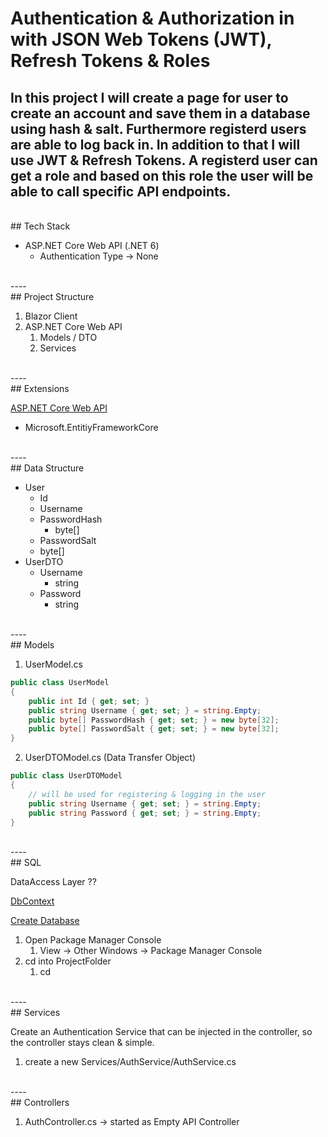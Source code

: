 # Authentication & Authorization in with JSON Web Tokens (JWT), Refresh Tokens & Roles

In this project I will create a page for user to create an account and save them in a database using hash & salt. Furthermore registerd users are able to log back in. In addition to that I will use JWT & Refresh Tokens. A registerd user can get a role and based on this role the user will be able to call specific API endpoints.
<br>
----
<br>
## Tech Stack

- ASP.NET Core Web API (.NET 6)
	- Authentication Type -> None
<br>
----
<br>
## Project Structure

1. Blazor Client
2. ASP.NET Core Web API
	1. Models / DTO
	2. Services
<br>
----
<br>
## Extensions

<ins>ASP.NET Core Web API</ins>
- Microsoft.EntitiyFrameworkCore
<br>
----
<br>
## Data Structure

- User
	- Id
	- Username
	- PasswordHash 
		- byte[]
	- PasswordSalt 
	- byte[]
- UserDTO
	- Username
		- string
	- Password
		- string
<br>
----
<br>
## Models

1. UserModel.cs

``` C#
public class UserModel
{
    public int Id { get; set; } 
    public string Username { get; set; } = string.Empty;
    public byte[] PasswordHash { get; set; } = new byte[32];
    public byte[] PasswordSalt { get; set; } = new byte[32];
}
```

2. UserDTOModel.cs (Data Transfer Object)

``` C#
public class UserDTOModel
{
    // will be used for registering & logging in the user
    public string Username { get; set; } = string.Empty;
    public string Password { get; set; } = string.Empty;
}
```
<br>
----
<br>
## SQL

DataAccess Layer ??

<ins>DbContext</ins>


<ins>Create Database</ins>
1. Open Package Manager Console 
	1. View -> Other Windows -> Package Manager Console
2. cd into ProjectFolder
	1. cd 
<br>
----
<br>
## Services

Create an Authentication Service that can be injected in the controller, so the controller stays clean & simple.

1. create a new Services/AuthService/AuthService.cs
<br>
----
<br>
## Controllers

1. AuthController.cs -> started as Empty API Controller